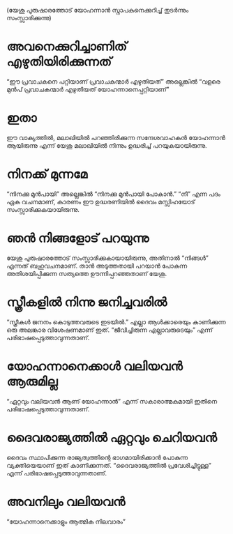 (യേശു പുരുഷാരത്തോട് യോഹന്നാൻ സ്നാപകനെക്കുറിച്ച് തുടർന്നും സംസ്സാരിക്കുന്നു)
# അവനെക്കുറിച്ചാണിത് എഴുതിയിരിക്കുന്നത്
“ഈ പ്രവാചകനെ പറ്റിയാണ് പ്രവാചകന്മാർ എഴുതിയത്” അല്ലെങ്കിൽ “വളരെ മുൻപ് പ്രവാചകന്മാർ എഴുതിയത് യോഹന്നാനെപ്പറ്റിയാണ്”
# ഇതാ
ഈ വാക്യത്തിൽ, മലാഖിയിൽ പറഞ്ഞിരിക്കുന്ന സന്ദേശവാഹകൻ യോഹന്നാൻ ആയിരുന്നു എന്ന് യേശു മലാഖിയിൽ നിന്നും ഉദ്ധരിച്ച് പറയുകയായിരുന്നു.
# നിനക്ക് മുന്നമേ
“നിനക്കു മുൻപായി” അല്ലെങ്കിൽ “നിനക്കു മുൻപായി പോകാൻ.” “നീ” എന്ന പദം ഏക വചനമാണ്, കാരണം ഈ ഉദ്ധരണിയിൽ ദൈവം മസ്സിഹയോട് സംസ്സാരിക്കുകയായിരുന്നു.
# ഞൻ നിങ്ങളോട് പറയുന്നു
യേശു പുരുഷാരത്തോട് സംസ്സാരിക്കുകായായിരുന്നു, അതിനാൽ “നിങ്ങൾ” എന്നത് ബഹുവചനമാണ്. താൻ അടുത്തതായി പറയാൻ പോകുന്ന അതിശയിപ്പിക്കുന്ന സത്യത്തെ ഊന്നിപ്പറഞ്ഞതാണ് യേശു.
# സ്ത്രീകളിൽ നിന്നു ജനിച്ചവരിൽ
“സ്ത്രീകൾ ജനനം കൊടുത്തവരുടെ ഇടയിൽ.” എല്ലാ ആൾക്കാരെയും കാണിക്കുന്ന ഒരു അലങ്കാര വിശേഷണമാണ് ഇത്. “ജീവിച്ചിരുന്ന എല്ലാവരുടെയും” എന്ന് പരിഭാഷപ്പെടുത്താവുന്നതാണ്.
# യോഹന്നാനെക്കാൾ വലിയവൻ ആരുമില്ല
“ഏറ്റവും വലിയവൻ ആണ് യോഹന്നാൻ” എന്ന് സകാരാത്മകമായി ഇതിനെ പരിഭാഷപ്പെടുത്താവുന്നതാണ്.
# ദൈവരാജ്യത്തിൽ ഏറ്റവും ചെറിയവൻ
ദൈവം സ്ഥാപിക്കുന്ന രാജ്യത്വത്തിന്റെ ഭാഗമായിരിക്കാൻ പോകുന്ന വ്യക്തിയെയാണ് ഇത് കാണിക്കുന്നത്. “ദൈവരാജ്യത്തിൽ പ്രവേശിച്ചിട്ടുള്ള” എന്ന് പരിഭാഷപ്പെടുത്താവുന്നതാണ്.                                                                                                                                                
# അവനിലും വലിയവൻ                                                                                                                                                                                                                                                                                                                                                                                                                                                                                                                                                                                                                                                                                                                                                                                                                                                                                          
“യോഹന്നാനെക്കാളും ആത്മിക നിലവാരം”

